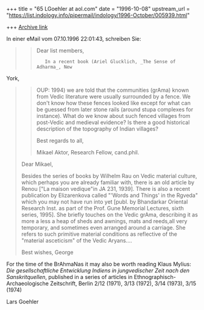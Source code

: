 +++
title = "65 LGoehler at aol.com"
date = "1996-10-08"
upstream_url = "https://list.indology.info/pipermail/indology/1996-October/005939.html"

+++
[Archive link](https://list.indology.info/pipermail/indology/1996-October/005939.html)

In einer eMail vom 07.10.1996  22:01:43, schreiben Sie:

>>Dear list members,
>>
>>        In a recent book (Ariel Glucklich, _The Sense of Adharma_, New
York,
>>OUP: 1994) we are told that the communities (grAma) known from Vedic
>>literature were usually surrounded by a fence. We don't know how these
>>fences looked like except for what can be guessed from later stone rails
>>(around stupa complexes for instance). What do we know about such fenced
>>villages from post-Vedic and medieval evidence? Is there a good historical
>>description of the topography of Indian villages?
>>
>>Best regards to all,
>>
>>Mikael Aktor, Research Fellow, cand.phil.
>>
>Dear Mikael,
>
>Besides the series of books by Wilhelm Rau on Vedic material culture, which
>perhaps you are already familiar with, there is an old article by Renou
>["La maison vedique"in JA 231, 1939].  There is also a recent publication
>by Elizarenkova called "'Words and Things' in the Rgveda" which you may not
>have run into yet [publ. by Bhandarkar Oriental Research Inst. as part of
>the Prof. Gune Memorial Lectures, sixth series, 1995].  She briefly touches
>on the Vedic grAma, describing it as more a less a heap of sheds and
>awnings, mats and reeds,all very temporary, and sometimes even arranged
>around a carriage.  She refers to such primitive material conditions as
>reflective of the "material asceticism" of the Vedic Aryans....
>
>Best wishes,
>George
>
>

For the time of the BrAhmaNas it may also be worth reading Klaus Mylius: *Die
gesellschaftliche Entwicklung Indiens in jungvedischer Zeit nach den
Sanskritquellen*, published in a series of articles in
Ethnographisch-Archaeologische Zeitschrift, Berlin 2/12 (1971), 3/13 (1972),
3/14 (1973), 3/15 (1974)


Lars Goehler




